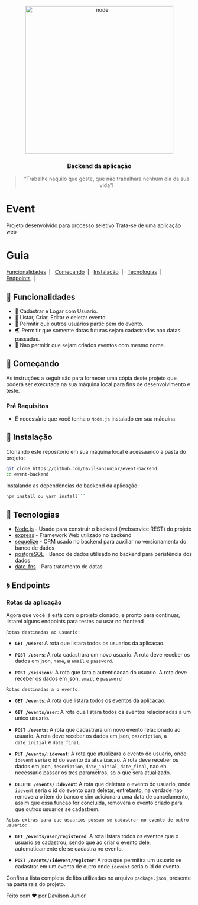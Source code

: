 <p align="center">
    <img alt="node" title="#node" src="https://ourcodeworld.com/public-media/articles/articleocw-57e57b89889ad.png" width="400px" />
</p>

<h3 align="center">
  Backend da aplicação
</h3>

<blockquote align="center">“Trabalhe naquilo que goste, que não trabalhara nenhum dia da sua vida”!</blockquote>

# Event

Projeto desenvolvido para processo seletivo
Trata-se de uma aplicação web

# Guia

[Funcionalidades](#rocket-funcionalidades)&nbsp;&nbsp;|&nbsp;&nbsp;
[Começando](#runner-começando)&nbsp;&nbsp;|&nbsp;&nbsp;
[Instalação](#construction_worker-instalação)&nbsp;&nbsp;|&nbsp;&nbsp;
[Tecnologias](#satellite-tecnologias)&nbsp;&nbsp;|&nbsp;&nbsp;
[Endpoints](#cyclone-endpoints)&nbsp;&nbsp;|&nbsp;&nbsp;

## :rocket: Funcionalidades

* 👩  Cadastrar e Logar com Usuario.
* 🍕  Listar, Criar, Editar e deletar evento.
* 📨  Permitir que outros usuarios participem do evento.
* 🌏  Permitir que somente datas futuras sejam cadastradas nao datas passadas.
* 🎨  Nao permitir que sejam criados eventos com mesmo nome.

## :runner: Começando
As instruções a seguir são para fornecer uma cópia deste projeto que poderá ser executada na sua máquina local para fins de desenvolvimento e teste.

### Pré Requisitos

* É necessário que você tenha o `Node.js` instalado em sua máquina. 

## :construction_worker: Instalação

Clonando este repositório em sua máquina local e acessaando a pasta do projeto:

```bash
git clone https://github.com/DavilsonJunior/event-backend
cd event-backend
```

Instalando as dependências do backend da aplicação:

```bash
npm install ou yarn install```
```

## :satellite: Tecnologias

* [Node.js](https://nodejs.org/) - Usado para construir o backend (webservice REST) do projeto
* [express](https://expressjs.com/) - Framework Web utilizado no backend
* [sequelize](http://sequelize.org/) - ORM usado no backend para auxiliar no versionamento do banco de dados
* [postgreSQL](https://www.postgresql.org/) - Banco de dados utilisado no backend para peristência dos dados
* [date-fns](https://date-fns.org/) - Para tratamento de datas

## :cyclone: Endpoints
### Rotas da aplicação

Agora que você já está com o projeto clonado, e pronto para continuar, listarei alguns endpoints para testes ou usar no frontend

`Rotas destinadas ao usuario:`

- **`GET /users`**: A rota que listara todos os usuarios da aplicacao.

- **`POST /users`**: A rota cadastrara um novo usuario. A rota deve receber os dados em json, `name`, a `email` e  `password`.

- **`POST /sessions`**: A rota que fara a autenticacao do usuario. A rota deve receber os dados em json, `email` e  `password`

`Rotas destinadas a o evento:`

- **`GET /events`**: A rota que listara todos os eventos da aplicacao.

- **`GET /events/user`**: A rota que listara todos os eventos relacionadas a um unico usuario.

- **`POST /events`**: A rota que cadastrara um novo evento relacionado ao usuario. A rota deve receber os dados em json, `description`, a `date_initial` e  `date_final`.

- **`PUT /events/:idevent`**: A rota que atualizara o evento do usuario, onde `idevent` seria o id do evento da atualizacao. A rota deve receber os dados em json, `description`,  `date_initial`,  `date_final`, nao eh necessario passar os tres parametros, so o que sera atualizado.


- **`DELETE /events/:idevent`**: A rota que deletara o evento do usuario, onde `idevent` seria o id do evento para deletar, entretanto, na verdade nao removera o item do banco e sim adicionara uma data de cancelamento, assim que essa funcao for concluida, removera o evento criado para que outros usuarios se cadastrem.

`Rotas extras para que usuarios possam se cadastrar no evento de outro usuario:`

- **`GET /events/user/registered`**: A rota listara todos os eventos que o usuario se cadastrou, sendo que ao criar o evento dele, automaticamente ele se cadastra no evento.

- **`POST /events/:idevent/register`**: A rota que permitira um usuario se cadastrar em um evento de outro onde `idevent` seria o id do evento.


Confira a lista completa de libs utilizadas no arquivo `package.json`, presente na pasta raiz do projeto.

Feito com ♥ por [Davilson Junior](https://www.linkedin.com/in/davilson-paulino-da-cunha-junior-23029315a/)
